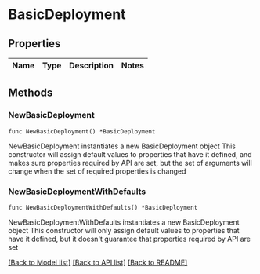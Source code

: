 # BasicDeployment

## Properties

Name | Type | Description | Notes
------------ | ------------- | ------------- | -------------

## Methods

### NewBasicDeployment

`func NewBasicDeployment() *BasicDeployment`

NewBasicDeployment instantiates a new BasicDeployment object
This constructor will assign default values to properties that have it defined,
and makes sure properties required by API are set, but the set of arguments
will change when the set of required properties is changed

### NewBasicDeploymentWithDefaults

`func NewBasicDeploymentWithDefaults() *BasicDeployment`

NewBasicDeploymentWithDefaults instantiates a new BasicDeployment object
This constructor will only assign default values to properties that have it defined,
but it doesn't guarantee that properties required by API are set


[[Back to Model list]](../README.md#documentation-for-models) [[Back to API list]](../README.md#documentation-for-api-endpoints) [[Back to README]](../README.md)


